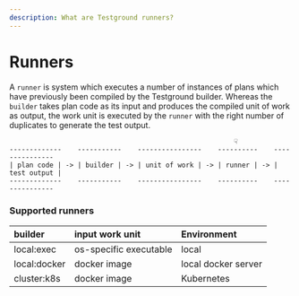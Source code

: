 ```yaml
---
description: What are Testground runners?
---
```


# Runners

A `runner` is system which executes a number of instances of plans which have previously been compiled by the Testground builder. Whereas the `builder` takes plan code as its input and produces the compiled unit of work as output, the work unit is executed by the `runner` with the right number of duplicates to generate the test output.

```text
                                                        ☟
-------------    -----------    ----------------    ----------    ---------------
| plan code | -> | builder | -> | unit of work | -> | runner | -> | test output |
-------------    -----------    ----------------    ----------    ---------------
```

### Supported runners

| builder | input work unit | Environment |
| :--- | :--- | :--- |
| local:exec | os-specific executable | local |
| local:docker | docker image | local docker server |
| cluster:k8s | docker image | Kubernetes |



